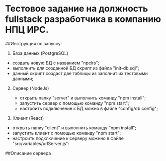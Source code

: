 # Тестовое задание на должность fullstack разработчика в компанию НПЦ ИРС.

##Инструкция по запуску:

1) База данных (PostgreSQL)
  - создать новую БД с названием "npcirs";
  - выполнить для созданной БД скрипт из файла "init-db.sql";
  - данный скрипт создаст две таблицы из заполнит их тестовыми данными;

2) Сервер (NodeJs)
   - открыть папку "server" и выполнить команду "npm install";
   - запустить сервер с помощью команду "npm start";
   - настроить подключение к БД можно в файле "config/db.config";

3) Клиент (React)
  - открыть папку "client" и выполнить команду "npm install";
  - запустить клиент с помощью команду "npm start";
  - настроить подключение к серверу можнно в файле "src/variables/urlServer.js":

##Описание сервера
